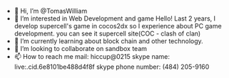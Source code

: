 - 👋 Hi, I’m @TomasWilliam
- 👀 I’m interested in Web Development and game
    Hello!
    Last 2 years, I develop supercell's game in cocos2dx so I experience about PC game development.
    you can see it supercell site(COC - clash of clan)
- 🌱 I’m currently learning about block chain and other technology.
- 💞️ I’m looking to collaborate on sandbox team
- 📫 How to reach me
      mail: hiccup@0215
      skype name:  live:.cid.6e8101be488d4f8f
      skype phone number: (484) 205-9160

<!---
TomasWilliam/TomasWilliam is a ✨ special ✨ repository because its `README.md` (this file) appears on your GitHub profile.
You can click the Preview link to take a look at your changes.
--->
